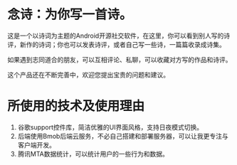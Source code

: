 # 念诗：为你写一首诗。

这是一个以诗词为主题的Android开源社交软件，在这里，你可以看到别人写的诗评，新作的诗词；你也可以发表诗评，或者自己写一些诗，一篇篇收录成诗集。

如果遇到志同道合的朋友，可以互相评论、私聊，可以收藏对方写的作品和诗评。

这个产品还在不断完善中，欢迎您提出宝贵的问题和建议。
  
# 所使用的技术及使用理由
1. 谷歌support控件库，简洁优雅的UI界面风格，支持日夜模式切换。
1. 后端使用Bmob后端云服务，不必自己搭建和部署服务器，可以让我更专注与客户端开发。
1. 腾讯MTA数据统计，可以统计用户的一些行为和数据。